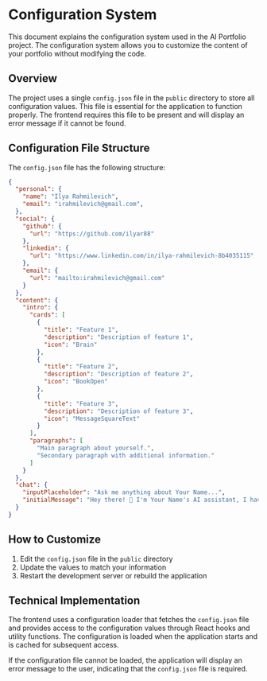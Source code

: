 # Configuration System

This document explains the configuration system used in the AI Portfolio project. The configuration system allows you to customize the content of your portfolio without modifying the code.

## Overview

The project uses a single `config.json` file in the `public` directory to store all configuration values. This file is essential for the application to function properly. The frontend requires this file to be present and will display an error message if it cannot be found.

## Configuration File Structure

The `config.json` file has the following structure:

```json
{
  "personal": {
    "name": "Ilya Rahmilevich",
    "email": "irahmilevich@gmail.com",
  },
  "social": {
    "github": {
      "url": "https://github.com/ilyar88"
    },
    "linkedin": {
      "url": "https://www.linkedin.com/in/ilya-rahmilevich-8b4035115"
    },
    "email": {
      "url": "mailto:irahmilevich@gmail.com"
    }
  },
  "content": {
    "intro": {
      "cards": [
        {
          "title": "Feature 1",
          "description": "Description of feature 1",
          "icon": "Brain"
        },
        {
          "title": "Feature 2",
          "description": "Description of feature 2",
          "icon": "BookOpen"
        },
        {
          "title": "Feature 3",
          "description": "Description of feature 3",
          "icon": "MessageSquareText"
        }
      ],
      "paragraphs": [
        "Main paragraph about yourself.",
        "Secondary paragraph with additional information."
      ]
    }
  },
  "chat": {
    "inputPlaceholder": "Ask me anything about Your Name...",
    "initialMessage": "Hey there! 👋 I'm Your Name's AI assistant, I have access to their writings, and life insights. Feel free to ask and explore about their professional path or personal growth!"
  }
}
```

## How to Customize

1. Edit the `config.json` file in the `public` directory
2. Update the values to match your information
3. Restart the development server or rebuild the application

## Technical Implementation


The frontend uses a configuration loader that fetches the `config.json` file and provides access to the configuration values through React hooks and utility functions. The configuration is loaded when the application starts and is cached for subsequent access.

If the configuration file cannot be loaded, the application will display an error message to the user, indicating that the `config.json` file is required.

